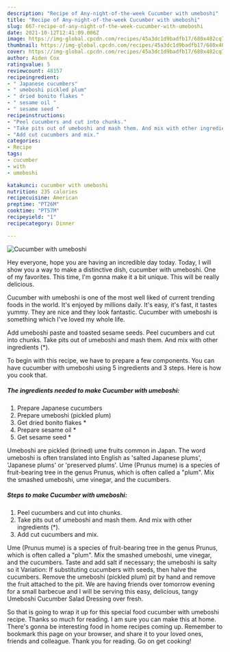 ```yaml
---
description: "Recipe of Any-night-of-the-week Cucumber with umeboshi"
title: "Recipe of Any-night-of-the-week Cucumber with umeboshi"
slug: 667-recipe-of-any-night-of-the-week-cucumber-with-umeboshi
date: 2021-10-12T12:41:09.006Z
image: https://img-global.cpcdn.com/recipes/45a3dc1d9badfb17/680x482cq70/cucumber-with-umeboshi-recipe-main-photo.jpg
thumbnail: https://img-global.cpcdn.com/recipes/45a3dc1d9badfb17/680x482cq70/cucumber-with-umeboshi-recipe-main-photo.jpg
cover: https://img-global.cpcdn.com/recipes/45a3dc1d9badfb17/680x482cq70/cucumber-with-umeboshi-recipe-main-photo.jpg
author: Aiden Cox
ratingvalue: 5
reviewcount: 48157
recipeingredient:
- " Japanese cucumbers"
- " umeboshi pickled plum"
- " dried bonito flakes "
- " sesame oil "
- " sesame seed "
recipeinstructions:
- "Peel cucumbers and cut into chunks."
- "Take pits out of umeboshi and mash them. And mix with other ingredients (*)."
- "Add cut cucumbers and mix."
categories:
- Recipe
tags:
- cucumber
- with
- umeboshi

katakunci: cucumber with umeboshi 
nutrition: 235 calories
recipecuisine: American
preptime: "PT26M"
cooktime: "PT57M"
recipeyield: "1"
recipecategory: Dinner

---
```



![Cucumber with umeboshi](https://img-global.cpcdn.com/recipes/45a3dc1d9badfb17/680x482cq70/cucumber-with-umeboshi-recipe-main-photo.jpg)

Hey everyone, hope you are having an incredible day today. Today, I will show you a way to make a distinctive dish, cucumber with umeboshi. One of my favorites. This time, I'm gonna make it a bit unique. This will be really delicious.

Cucumber with umeboshi is one of the most well liked of current trending foods in the world. It's enjoyed by millions daily. It's easy, it's fast, it tastes yummy. They are nice and they look fantastic. Cucumber with umeboshi is something which I've loved my whole life.

Add umeboshi paste and toasted sesame seeds. Peel cucumbers and cut into chunks. Take pits out of umeboshi and mash them. And mix with other ingredients (*).


To begin with this recipe, we have to prepare a few components. You can have cucumber with umeboshi using 5 ingredients and 3 steps. Here is how you cook that.

<!--inarticleads1-->

##### The ingredients needed to make Cucumber with umeboshi:

1. Prepare  Japanese cucumbers
1. Prepare  umeboshi (pickled plum)
1. Get  dried bonito flakes *
1. Prepare  sesame oil *
1. Get  sesame seed *


Umeboshi are pickled (brined) ume fruits common in Japan. The word umeboshi is often translated into English as &#39;salted Japanese plums&#39;, &#39;Japanese plums&#39; or &#39;preserved plums&#39;. Ume (Prunus mume) is a species of fruit-bearing tree in the genus Prunus, which is often called a &#34;plum&#34;. Mix the smashed umeboshi, ume vinegar, and the cucumbers. 

<!--inarticleads2-->

##### Steps to make Cucumber with umeboshi:

1. Peel cucumbers and cut into chunks.
1. Take pits out of umeboshi and mash them. And mix with other ingredients (*).
1. Add cut cucumbers and mix.


Ume (Prunus mume) is a species of fruit-bearing tree in the genus Prunus, which is often called a &#34;plum&#34;. Mix the smashed umeboshi, ume vinegar, and the cucumbers. Taste and add salt if necessary; the umeboshi is salty so it Variation: If substituting cucumbers with seeds, then halve the cucumbers. Remove the umeboshi (pickled plum) pit by hand and remove the fruit attached to the pit. We are having friends over tomorrow evening for a small barbecue and I will be serving this easy, delicious, tangy Umeboshi Cucumber Salad Dressing over fresh. 

So that is going to wrap it up for this special food cucumber with umeboshi recipe. Thanks so much for reading. I am sure you can make this at home. There's gonna be interesting food in home recipes coming up. Remember to bookmark this page on your browser, and share it to your loved ones, friends and colleague. Thank you for reading. Go on get cooking!
